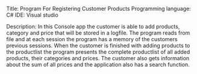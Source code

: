 Title: Program For Registering Customer Products
Programming language: C#
IDE: Visual studio

Description: In this Console app the customer is able to add products, category and price that will be stored in a logfile.
The program reads from file and at each session the program has a memory of the customers previous sessions.
When the customer is finished with adding products to the productlist the program presents the complete productlist of all added products, their categories and prices. 
The customer also gets information about the sum of all prices and the application also has a search function. 
